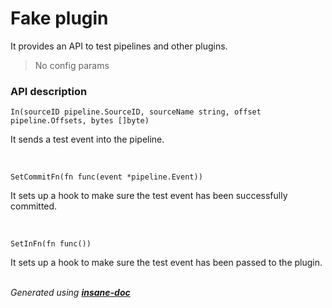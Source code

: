 # Fake plugin
It provides an API to test pipelines and other plugins.

> No config params

### API description
``In(sourceID pipeline.SourceID, sourceName string, offset pipeline.Offsets, bytes []byte)``

It sends a test event into the pipeline.

<br>

``SetCommitFn(fn func(event *pipeline.Event))``

It sets up a hook to make sure the test event has been successfully committed.

<br>

``SetInFn(fn func())``

It sets up a hook to make sure the test event has been passed to the plugin.



<br>*Generated using [__insane-doc__](https://github.com/vitkovskii/insane-doc)*